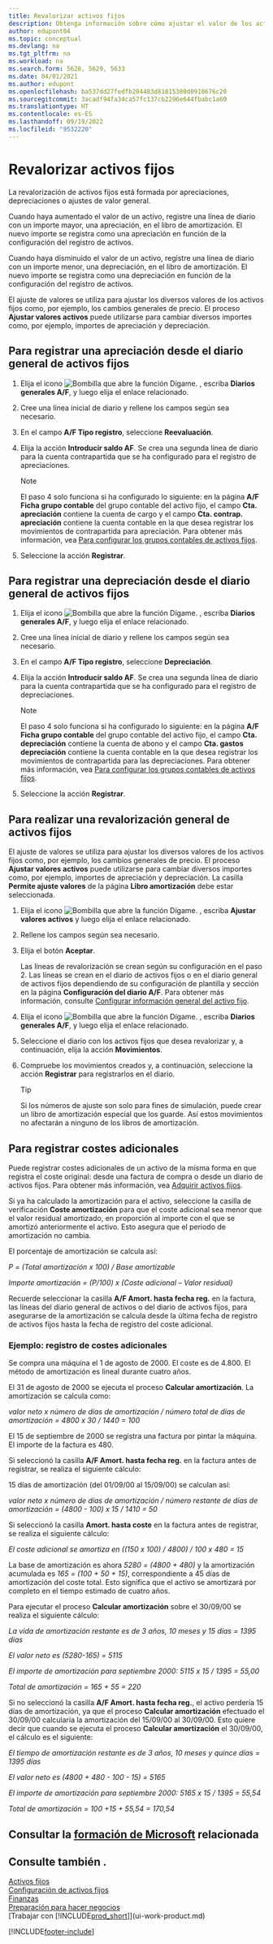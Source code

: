 ```yaml
---
title: Revalorizar activos fijos
description: Obtenga información sobre cómo ajustar el valor de los activos fijos, registrar nuevos importes como amortización o apreciación, y registrar costes de adquisición adicionales.
author: edupont04
ms.topic: conceptual
ms.devlang: na
ms.tgt_pltfrm: na
ms.workload: na
ms.search.form: 5628, 5629, 5633
ms.date: 04/01/2021
ms.author: edupont
ms.openlocfilehash: ba537dd27fedfb204483d81815380d0910676c20
ms.sourcegitcommit: 3acadf94fa34ca57fc137cb2296e644fbabc1a60
ms.translationtype: HT
ms.contentlocale: es-ES
ms.lasthandoff: 09/19/2022
ms.locfileid: "9532220"
---
```

# <a name="revalue-fixed-assets"></a>Revalorizar activos fijos

La revalorización de activos fijos está formada por apreciaciones, depreciaciones o ajustes de valor general.

Cuando haya aumentado el valor de un activo, registre una línea de diario con un importe mayor, una apreciación, en el libro de amortización. El nuevo importe se registra como una apreciación en función de la configuración del registro de activos.

Cuando haya disminuido el valor de un activo, registre una línea de diario con un importe menor, una depreciación, en el libro de amortización. El nuevo importe se registra como una depreciación en función de la configuración del registro de activos.

El ajuste de valores se utiliza para ajustar los diversos valores de los activos fijos como, por ejemplo, los cambios generales de precio. El proceso **Ajustar valores activos** puede utilizarse para cambiar diversos importes como, por ejemplo, importes de apreciación y depreciación.

## <a name="to-post-an-appreciation-from-the-fixed-asset-gl-journal"></a>Para registrar una apreciación desde el diario general de activos fijos

1. Elija el icono ![Bombilla que abre la función Dígame.](media/ui-search/search_small.png "Dígame qué desea hacer") , escriba **Diarios generales A/F**, y luego elija el enlace relacionado.  
2. Cree una línea inicial de diario y rellene los campos según sea necesario.
3. En el campo **A/F Tipo registro**, seleccione **Reevaluación**.
4. Elija la acción **Introducir saldo AF**. Se crea una segunda línea de diario para la cuenta contrapartida que se ha configurado para el registro de apreciaciones.

    > [!NOTE]  
    >   El paso 4 solo funciona si ha configurado lo siguiente: en la página **A/F Ficha grupo contable** del grupo contable del activo fijo, el campo **Cta. apreciación** contiene la cuenta de cargo y el campo **Cta. contrap. apreciación** contiene la cuenta contable en la que desea registrar los movimientos de contrapartida para apreciación. Para obtener más información, vea [Para configurar los grupos contables de activos fijos](fa-how-setup-general.md#to-set-up-fixed-asset-posting-groups).  
5. Seleccione la acción **Registrar**.

## <a name="to-post-a-write-down-from-the-fixed-asset-gl-journal"></a>Para registrar una depreciación desde el diario general de activos fijos

1. Elija el icono ![Bombilla que abre la función Dígame.](media/ui-search/search_small.png "Dígame qué desea hacer") , escriba **Diarios generales A/F**, y luego elija el enlace relacionado.  
2. Cree una línea inicial de diario y rellene los campos según sea necesario.
3. En el campo **A/F Tipo registro**, seleccione **Depreciación**.
4. Elija la acción **Introducir saldo AF**. Se crea una segunda línea de diario para la cuenta contrapartida que se ha configurado para el registro de depreciaciones.

    > [!NOTE]  
    >   El paso 4 solo funciona si ha configurado lo siguiente: en la página **A/F Ficha grupo contable** del grupo contable del activo fijo, el campo **Cta. depreciación** contiene la cuenta de abono y el campo **Cta. gastos depreciación** contiene la cuenta contable en la que desea registrar los movimientos de contrapartida para las depreciaciones. Para obtener más información, vea [Para configurar los grupos contables de activos fijos](fa-how-setup-general.md#to-set-up-fixed-asset-posting-groups).
5. Seleccione la acción **Registrar**.

## <a name="to-perform-general-revaluation-of-fixed-assets"></a>Para realizar una revalorización general de activos fijos

El ajuste de valores se utiliza para ajustar los diversos valores de los activos fijos como, por ejemplo, los cambios generales de precio. El proceso **Ajustar valores activos** puede utilizarse para cambiar diversos importes como, por ejemplo, importes de apreciación y depreciación. La casilla **Permite ajuste valores** de la página **Libro amortización** debe estar seleccionada.

1. Elija el icono ![Bombilla que abre la función Dígame.](media/ui-search/search_small.png "Dígame qué desea hacer") , escriba **Ajustar valores activos** y luego elija el enlace relacionado.  
2. Rellene los campos según sea necesario.
3. Elija el botón **Aceptar**.

    Las líneas de revalorización se crean según su configuración en el paso 2. Las líneas se crean en el diario de activos fijos o en el diario general de activos fijos dependiendo de su configuración de plantilla y sección en la página **Configuración del diario A/F**. Para obtener más información, consulte [Configurar información general del activo fijo](fa-how-setup-general.md).
4. Elija el icono ![Bombilla que abre la función Dígame.](media/ui-search/search_small.png "Dígame qué desea hacer") , escriba **Diarios generales A/F**, y luego elija el enlace relacionado.  
5. Seleccione el diario con los activos fijos que desea revalorizar y, a continuación, elija la acción **Movimientos**.  
6. Compruebe los movimientos creados y, a continuación, seleccione la acción **Registrar** para registrarlos en el diario.

    > [!TIP]  
    >   Si los números de ajuste son solo para fines de simulación, puede crear un libro de amortización especial que los guarde. Así estos movimientos no afectarán a ninguno de los libros de amortización.

## <a name="to-post-additional-acquisition-costs"></a>Para registrar costes adicionales

Puede registrar costes adicionales de un activo de la misma forma en que registra el coste original: desde una factura de compra o desde un diario de activos fijos. Para obtener más información, vea [Adquirir activos fijos](fa-how-acquire.md).  

Si ya ha calculado la amortización para el activo, seleccione la casilla de verificación **Coste amortización** para que el coste adicional sea menor que el valor residual amortizado, en proporción al importe con el que se amortizó anteriormente el activo. Esto asegura que el periodo de amortización no cambia.  

El porcentaje de amortización se calcula así:  

*P = (Total amortización x 100) / Base amortizable*

*Importe amortización = (P/100) x (Coste adicional – Valor residual)*  

Recuerde seleccionar la casilla **A/F Amort. hasta fecha reg.** en la factura, las líneas del diario general de activos o del diario de activos fijos, para asegurarse de la amortización se calcula desde la última fecha de registro de activos fijos hasta la fecha de registro del coste adicional.

### <a name="example---posting-additional-acquisition-costs"></a>Ejemplo: registro de costes adicionales

Se compra una máquina el 1 de agosto de 2000. El coste es de 4.800. El método de amortización es lineal durante cuatro años.

El 31 de agosto de 2000 se ejecuta el proceso **Calcular amortización**. La amortización se calcula como:

*valor neto x número de días de amortización / número total de días de amortización = 4800 x 30 / 1440 = 100*  

El 15 de septiembre de 2000 se registra una factura por pintar la máquina. El importe de la factura es 480.

Si seleccionó la casilla **A/F Amort. hasta fecha reg.** en la factura antes de registrar, se realiza el siguiente cálculo:  

15 días de amortización (del 01/09/00 al 15/09/00) se calculan así:

*valor neto x número de días de amortización / número restante de días de amortización = (4800 - 100) x 15 / 1410 = 50*

Si seleccionó la casilla **Amort. hasta coste** en la factura antes de registrar, se realiza el siguiente cálculo:  

*El coste adicional se amortiza en ((150 x 100) / 4800) / 100 x 480 = 15*

La base de amortización es ahora *5280 = (4800 + 480)* y la amortización acumulada es *165 = (100 + 50 + 15)*, correspondiente a 45 días de amortización del coste total. Esto significa que el activo se amortizará por completo en el tiempo estimado de cuatro años.  

Para ejecutar el proceso **Calcular amortización** sobre el 30/09/00 se realiza el siguiente cálculo:  

*La vida de amortización restante es de 3 años, 10 meses y 15 días = 1395 días*  

*El valor neto es (5280-165) = 5115*  

*El importe de amortización para septiembre 2000: 5115 x 15 / 1395 = 55,00*  

*Total de amortización = 165 + 55 = 220*  

Si no seleccionó la casilla **A/F Amort. hasta fecha reg.**, el activo perdería 15 días de amortización, ya que el proceso **Calcular amortización** efectuado el 30/09/00 calcularía la amortización del 15/09/00 al 30/09/00. Esto quiere decir que cuando se ejecuta el proceso **Calcular amortización** el 30/09/00, el cálculo es el siguiente:  

*El tiempo de amortización restante es de 3 años, 10 meses y quince días = 1395 días*  

*El valor neto es (4800 + 480 - 100 - 15) = 5165*

*El importe de amortización para septiembre 2000: 5165 x 15 / 1395 = 55,54*  

*Total de amortización = 100 +15 + 55,54 = 170,54*

## <a name="see-related-microsoft-training"></a>Consultar la [formación de Microsoft](/training/paths/manage-advanced-fixed-assets-transactions/) relacionada

## <a name="see-also"></a>Consulte también .

[Activos fijos](fa-manage.md)  
[Configuración de activos fijos](fa-setup.md)  
[Finanzas](finance.md)  
[Preparación para hacer negocios](ui-get-ready-business.md)  
[Trabajar con [!INCLUDE[prod_short](includes/prod_short.md)]](ui-work-product.md)


[!INCLUDE[footer-include](includes/footer-banner.md)]
